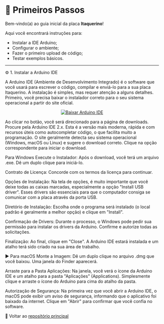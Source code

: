 # 🧭 Primeiros Passos

Bem-vindo(a) ao guia inicial da placa **Itaquerino**!

Aqui você encontrará instruções para:
- Instalar a IDE Arduino;
- Configurar o ambiente;
- Fazer o primeiro upload de código;
- Testar exemplos básicos.

---

⚙️ 1. Instalar a Arduino IDE

A Arduino IDE (Ambiente de Desenvolvimento Integrado) é o software que você usará para escrever o código, compilar e enviá-lo para a sua placa Itaquerino. A instalação é simples, mas requer atenção a alguns detalhes.
Primeiro, você precisa baixar o instalador correto para o seu sistema operacional a partir do site oficial.

<p align="center">
<a href="https://www.arduino.cc/en/software" target="_blank" title="Baixar Arduino IDE">
<img src="https://img.shields.io/badge/Arduino%20IDE-Download-00979D?style=for-the-badge&logo=arduino" alt="Baixar Arduino IDE"/>
</a>
</p>

Ao clicar no botão, você será direcionado para a página de downloads.
Procure pela Arduino IDE 2.x. Esta é a versão mais moderna, rápida e com recursos úteis como autocompletar código, o que facilita muito a programação.
O site geralmente detecta seu sistema operacional (Windows, macOS ou Linux) e sugere o download correto. Clique na opção correspondente para iniciar o download.

 Para Windows
Execute o Instalador: Após o download, você terá um arquivo .exe. Dê um duplo clique para iniciá-lo.

Contrato de Licença: Concorde com os termos da licença para continuar.

Opções de Instalação: Na tela de opções, é muito importante que você deixe todas as caixas marcadas, especialmente a opção "Install USB driver". Esses drivers são essenciais para que o computador consiga se comunicar com a placa através da porta USB.

Diretório de Instalação: Escolha onde o programa será instalado (o local padrão é geralmente a melhor opção) e clique em "Install".

Confirmação de Drivers: Durante o processo, o Windows pode pedir sua permissão para instalar os drivers da Arduino. Confirme e autorize todas as solicitações.

Finalização: Ao final, clique em "Close". A Arduino IDE estará instalada e um atalho terá sido criado na sua área de trabalho.

► Para macOS
Monte a Imagem: Dê um duplo clique no arquivo .dmg que você baixou. Uma janela do Finder aparecerá.

Arraste para a Pasta Aplicações: Na janela, você verá o ícone da Arduino IDE e um atalho para a pasta "Aplicações" (Applications). Simplesmente clique e arraste o ícone do Arduino para cima do atalho da pasta.

Autorização de Segurança: Na primeira vez que você abrir a Arduino IDE, o macOS pode exibir um aviso de segurança, informando que o aplicativo foi baixado da internet. Clique em "Abrir" para confirmar que você confia no software.

🔗 Voltar ao [repositório principal](../../..)
